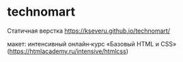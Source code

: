 # technomart
Статичная верстка
https://kseveru.github.io/technomart/

макет: интенсивный онлайн‑курс «Базовый HTML и CSS» (https://htmlacademy.ru/intensive/htmlcss)
